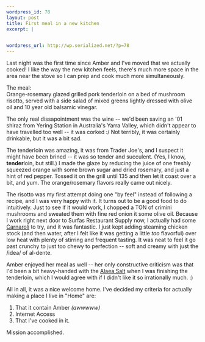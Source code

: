 ```yaml
--- 
wordpress_id: 78
layout: post
title: First meal in a new kitchen
excerpt: |
  

wordpress_url: http://wp.serialized.net/?p=78
---
```

<p>Last night was the first time since Amber and I&#39;ve moved that we actually cooked! I like the way the new kitchen feels, there&#39;s much more space in the area near the stove so I can prep and cook much more simultaneously.</p>

<p>The meal:<br />
Orange-rosemary glazed grilled pork tenderloin on a bed of mushroom risotto, served with a side salad of mixed greens lightly dressed with olive oil and 10 year old balsamic vinegar.</p>

<p>The only real dissapointment was the wine -- we&#39;d been saving an &#39;01 shiraz from Yering Station in Australia&#39;s Yarra Valley, which didn&#39;t appear to have travelled too well -- it was corked :/ Not terribly, it was certainly drinkable, but it was a bit sad.</p>

<p>The tenderloin was amazing, it was from Trader Joe&#39;s, and I suspect it might have been brined -- it was so tender and succulent. (Yes, I know, <b>tender</b>loin, but still.) I made the glaze by reducing the juice of one freshly squeezed orange with some brown sugar and dried rosemary, and just a hint of red pepper. Tossed it on the grill until 135 and then let it coast over a bit, and yum. The orange/rosemary flavors really came out nicely.</p>

<p>The risotto was my first attempt doing one "by feel" instead of following a recipe, and I was very happy with it. It turns out to be a good food to do intuitively. Just to see if it would work, I chopped a <span class="caps">TON </span>of crimini mushrooms and sweated them with fine red onion it some olive oil.  Because I work right next door to Surfas Restaurant Supply now, I actually had some <a href="https://www.surfasonline.com/products/16897.cfm">Carnaroli</a> to try, and it was fantastic. I just kept adding steaming chicken stock (and then water, after I felt like it was getting a little <i>too</i> flavorful) over low heat with plenty of stirring and frequent tasting. It was neat to feel it go past crunchy to just too chewy to perfection -- soft and creamy with just the /idea/ of al-dente.</p>

<p>Amber enjoyed her meal as well -- her only constructive criticism was that I&#39;d been a bit heavy-handed with the <a href="https://www.surfasonline.com/products/9710.cfm">Alaea Salt</a> when I was finishing the tenderloin, which I would agree with if I didn&#39;t like it so irrationally much. :)</p>

All in all, it was a nice welcome home. I&#39;ve decided my criteria for actually making a place I live in "Home" are:<br />
<ol><li>That it contain Amber <i>(awwwww)</i></li><li>Internet Access</li><li>That I&#39;ve cooked in it.</li></ol> Mission accomplished.
